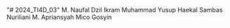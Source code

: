 "# 2024_TI4D_03" 
M. Naufal Dzil Ikram
Muhammad Yusup Haekal Sambas
Nuriliani
M. Apriansyah
Mico Gosyin
